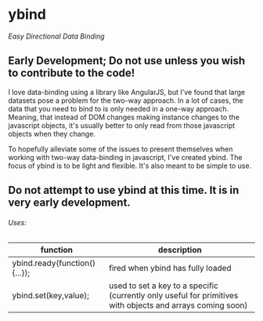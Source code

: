 ybind
======
*Easy Directional Data Binding*

Early Development; Do not use unless you wish to contribute to the code!
-------

 I love data-binding using a library like AngularJS, but I've found that large datasets pose a 
 problem for the two-way approach. In a lot of cases, the data that you need to bind to is only 
 needed in a one-way approach. Meaning, that instead of DOM changes making instance changes to the 
 javascript objects, it's usually better to only read from those javascript objects when they change.
 
 To hopefully alleviate some of the issues to present themselves when working with two-way data-binding
 in javascript, I've created ybind. The focus of ybind is to be light and flexible. It's also meant to be 
 simple to use. 

Do not attempt to use ybind at this time. It is in very early development.
-----

###### Uses:

| function | description |
| -------- | ----------- |
|ybind.ready(function() {...});|fired when ybind has fully loaded|
|ybind.set(key,value);|used to set a key to a specific (currently only useful for primitives with objects and arrays coming soon)|
 
